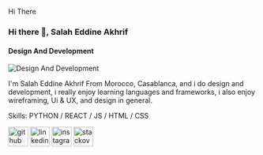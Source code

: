Hi There 
### Hi there 👋, Salah Eddine Akhrif
#### Design And Development 
![Design And Development ](https://www.netframe.co/media/pages/blog/comment-les-technologies-faconnent-notre-facon-de-discuter/-1076649716-1583251012/fdt3_img1.jpg)

I'm Salah Eddine Akhrif From Morocco, Casablanca, and i do design and development, i really enjoy learning languages and frameworks, i also enjoy wireframing, Ui & UX, and design in general.

Skills: PYTHON / REACT / JS / HTML / CSS


[<img src='https://cdn.jsdelivr.net/npm/simple-icons@3.0.1/icons/github.svg' alt='github' height='40'>](https://github.com/salaheddienakhrif)  [<img src='https://cdn.jsdelivr.net/npm/simple-icons@3.0.1/icons/linkedin.svg' alt='linkedin' height='40'>](https://www.linkedin.com/in/salaheddineakhrif/)  [<img src='https://cdn.jsdelivr.net/npm/simple-icons@3.0.1/icons/instagram.svg' alt='instagram' height='40'>](https://www.instagram.com/salaheddineakhrif/)  [<img src='https://cdn.jsdelivr.net/npm/simple-icons@3.0.1/icons/stackoverflow.svg' alt='stackoverflow' height='40'>](https://stackoverflow.com/users/salaheddineakhrif)  


